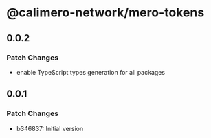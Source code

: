 # @calimero-network/mero-tokens

## 0.0.2

### Patch Changes

- enable TypeScript types generation for all packages

## 0.0.1

### Patch Changes

- b346837: Initial version
